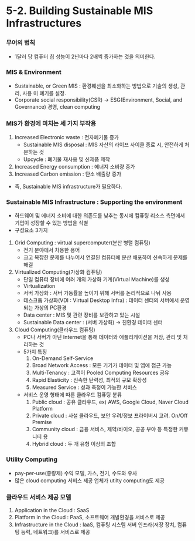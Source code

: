 # 5-2. Building Sustainable MIS Infrastructures

### 무어의 법칙
- 1달러 당 컴퓨터 칩 성능이 2년마다 2배씩 증가하는 것을 의미한다.

### MIS & Environment
- Sustainable, or Green MIS : 환경훼선을 최소화하는 방법으로 기술의 생성, 관리, 사용 미 폐기를 설정.
- Corporate social responsibility(CSR) -> ESG(Environment, Social, and Governance) 경영, clean computing

### MIS가 환경에 미치는 세 가지 부작용
1. Increased Electronic waste : 전자폐기물 증가
    - Sustainable MIS disposal : MIS 자산의 라이프 사이클 종료 시, 안전하게 처분하는 것
    - Upcycle : 폐기물 재사용 및 신제품 제작
2. Increased Energy consumption : 에너지 소비량 증가
3. Increased Carbon emission : 탄소 배출량 증가
- 즉, Sustainable MIS infrastructure가 필요하다.

### Sustainable MIS Infrastructure : Supporting the environment
- 하드웨어 및 에너지 소비에 대한 의존도를 낮추는 동시에 컴퓨팅 리소스 측면에서 기업이 성장할 수 있는 방법을 식별
- 구성요소 3가지

1. Grid Computing : virtual supercomputer(분산 병렬 컴퓨팅)
    - 전기 분야에서 차용한 용어
    - 크고 복잡한 문제를 나누어서 연결된 컴퓨터에 분산 배포하여 신속하게 문제를 해결
2. Virtualized Computing(가상화 컴퓨팅)
    - 단일 컴퓨터 장비에 여러 개의 가상화 기계(Virtual Machine)를 생성
    - Virtualization
    - 서버 가상화 : 서버 가동률을 높이기 위해 서버를 논리적으로 나눠 사용
    - 데스크톱 가상화(VDI : Virtual Desktop Infra) : 데이터 센터의 서버에서 운영되는 가상의 PC환경
    - Data center : MIS 및 관련 장비를 보관하고 있는 시설
    - Sustainable Data center : (서버 가상화) -> 친환경 데이터 센터
3. Cloud Computing(클라우드 컴퓨팅)
    - PC나 서버가 아닌 Internet을 통해 데이터와 애플리케이션을 저장, 관리 및 처리하는 것
    - 5가지 특징
        1. On-Demand Self-Service
        2. Broad Network Access : 모든 기기가 데이터 및 앱에 접근 가능
        3. Multi-Tenancy : 고객이 Pooled Computing Resources 공유
        4. Rapid Elasticity : 신속한 탄력성, 최적의 규모 확장성
        5. Measured Service : 성과 측정이 가능한 서비스
    - 서비스 운영 형태에 따른 클라우드 컴퓨팅 분류
        1. Public cloud : 공유 클라우드, ex) AWS, Google Cloud, Naver Cloud Platform
        2. Private cloud : 사설 클라우드, 보안 우려/정보 프라이버시 고려. On/Off Premise
        3. Community cloud : 금융 서비스, 제약/바이오, 공공 부야 등 특정한 커뮤니티 용
        4. Hybrid cloud : 두 개 유형 이상의 조합

### Utility Computing
- pay-per-use(종량제) 수익 모델, 가스, 전기, 수도와 유사
- 많은 cloud computing 서비스 제공 업체가 utilty computing도 제공

### 클라우드 서비스 제공 모델
1. Application in the Cloud : SaaS
2. Platform in the Cloud : PaaS, 소프트웨어 개발환경을 서비스로 제공
3. Infrastructure in the Cloud : IaaS, 컴퓨팅 시스템 서버 인프라(저장 장치, 컴퓨팅 능력, 네트워크)를 서비스로 제공